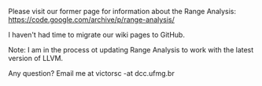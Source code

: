 Please visit our former page for information about the Range Analysis:
https://code.google.com/archive/p/range-analysis/

I haven't had time to migrate our wiki pages to GitHub.

Note: I am in the process ot updating Range Analysis to work with the latest version of LLVM.

Any question? Email me at victorsc -at dcc.ufmg.br
